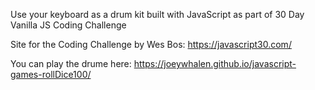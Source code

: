 Use your keyboard as a drum kit built with JavaScript as part of 30 Day Vanilla JS Coding Challenge

Site for the Coding Challenge by Wes Bos: https://javascript30.com/

You can play the drume here:
https://joeywhalen.github.io/javascript-games-rollDice100/
